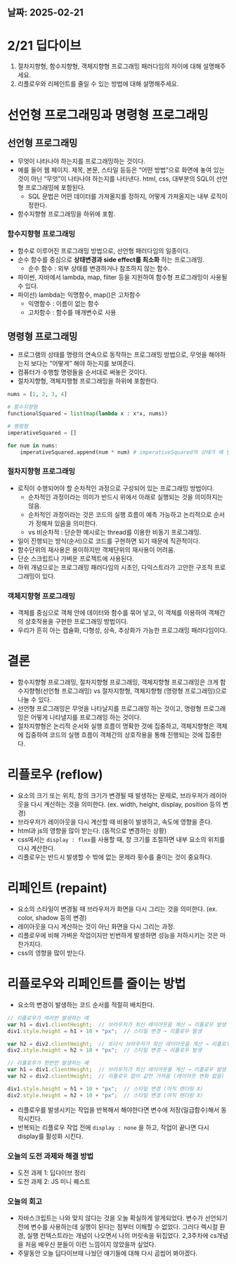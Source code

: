 ## 날짜: 2025-02-21

# 2/21 딥다이브

1. 절차지향형, 함수지향형, 객체지향형 프로그래밍 패러다임의 차이에 대해 설명해주세요.
2. 리플로우와 리페인트를 줄일 수 있는 방법에 대해 설명해주세요.

# 선언형 프로그래밍과 명령형 프로그래밍

## 선언형 프로그래밍

- 무엇이 나타나야 하는지를 프로그래밍하는 것이다.
- 예를 들어 웹 페이지. 제목, 본문, 스타일 등등은 “어떤 방법”으로 화면에 놓여 있는 것이 아닌 “무엇”이 나타나야 하는지를 나타낸다. html, css, 대부분의 SQL이 선언형 프로그래밍에 포함된다.
    - SQL 문법은 어떤 데이터를 가져올지를 정하지, 어떻게 가져올지는 내부 로직이 정한다.
- 함수지향형 프로그래밍을 하위에 포함.

### 함수지향형 프로그래밍

- 함수로 이루어진 프로그래밍 방법으로, 선언형 패러다임의 일종이다.
- 순수 함수를 중심으로 **상태변경과 side effect를 최소화** 하는 프로그래밍.
    - 순수 함수 : 외부 상태를 변경하거나 참조하지 않는 함수.
- 파이썬, 자바에서 lambda, map, filter 등을 지원하여 함수형 프로그래밍이 사용될 수 있다.
- 파이선) lambda는 익명함수, map()은 고차함수
    - 익명함수 : 이름이 없는 함수
    - 고차함수 : 함수를 매개변수로 사용

## 명령형 프로그래밍

- 프로그램의 상태를 명령의 연속으로 동작하는 프로그래밍 방법으로, 무엇을 해야하는지 보다는 “어떻게” 해야 하는지를 보여준다.
- 컴퓨터가 수행할 명령들을 순서대로 써놓은 것이다.
- 절차지향형, 객체지행형 프로그래밍을 하위에 포함한다.

```python
nums = [1, 2, 3, 4]

# 함수지향형
functionalSquared = list(map(lambda x : x*x, nums)) 

# 명령형
imperativeSquared = []

for num in nums:
	imperativeSquared.append(num * num) # imperativeSquared의 상태가 매 반복마다 변경됨.
```

### 절차지향형 프로그래밍

- 로직이 수행되어야 할 순차적인 과정으로 구성되어 있는 프로그래밍 방법이다.
    - 순차적인 과정이라는 의미가 반드시 위에서 아래로 실행되는 것을 의미하지는 않음.
    - 순차적인 과정이라는 것은 코드의 실행 흐름이 예측 가능하고 논리적으로 순서가 정해져 있음을 의미한다.
    - vs 비순차적 : 단순한 예시로는 thread를 이용한 비동기 프로그래밍.
- 일이 진행되는 방식(순서)으로 코드를 구현하면 되기 때문에 직관적이다.
- 함수단위의 재사용은 용이하지만 객체단위의 재사용이 어려움.
- 단순 스크립트나 가벼운 프로젝트에 사용된다.
- 하위 개념으로는 프로그래밍 패러다임의 시초인, 다익스트라가 고안한 구조적 프로그래밍이 있다.

### 객체지향형 프로그래밍

- 객체를 중심으로 객체 안에 데이터와 함수를 묶어 넣고, 이 객체를 이용하여 객체간의 상호작용을 구현한 프로그래밍 방법이다.
- 우리가 흔히 아는 캡슐화, 다형성, 상속, 추상화가 가능한 프로그래밍 패러다임이다.

# 결론

- 함수지향형 프로그래밍, 절차지향형 프로그래밍, 객체지향형 프로그래밍은 크게 함수지향형(선언형 프로그래밍) vs 절차지향형, 객체지향형 (명령형 프로그래밍)으로 나눌 수 있다.
- 선언형 프로그래밍은 무엇을 나타날지를 프로그래밍 하는 것이고, 명령형 프로그래밍은 어떻게 나타낼지를 프로그래밍 하는 것이다.
- 절차지향형은 논리적 순서와 실행 흐름이 명확한 것에 집중하고, 객체지향형은 객체에 집중하여 코드의 실행 흐름이 객체간의 상호작용을 통해 진행되는 것에 집중한다.

# 리플로우 (reflow)

- 요소의 크기 또는 위치, 창의 크기가 변경될 때 발생하는 문제로, 브라우저가 레이아웃을 다시 계산하는 것을 의미한다. (ex. width, height, display, position 등의 변경)
- 브라우저가 레이아웃을 다시 계산할 때 비용이 발생하고, 속도에 영향을 준다.
- html과 js의 영향을 많이 받는다. (동적으로 변경하는 상황)
- css에서는 `display : flex`를 사용할 때, 창 크기를 조절하면 내부 요소의 위치를 다시 계산한다.
- 리플로우는 반드시 발생할 수 밖에 없는 문제라 횟수를 줄이는 것이 중요하다.

# 리페인트 (repaint)

- 요소의 스타일이 변경될 때 브라우저가 화면을 다시 그리는 것을 의미한다. (ex. color, shadow 등의 변경)
- 레이아웃을 다시 계산하는 것이 아닌 화면을 다시 그리는 과정.
- 리플로우에 비해 가벼운 작업이지만 빈번하게 발생하면 성능을 저하시키는 것은 마찬가지다.
- css의 영향을 많이 받는다.

# 리플로우와 리페인트를 줄이는 방법

- 요소의 변경이 발생하는 코드 순서를 적절히 배치한다.

```jsx
// 리플로우가 여러번 발생하는 예
var h1 = div1.clientHeight;  // 브라우저가 최신 레이아웃을 계산 → 리플로우 발생
div1.style.height = h1 + 10 + "px";  // 스타일 변경 → 리플로우 발생

var h2 = div2.clientHeight;  // 또다시 브라우저가 최신 레이아웃을 계산 → 리플로우 발생
div2.style.height = h2 + 10 + "px";  // 스타일 변경 → 리플로우 발생

// 리플로우가 한번만 발생하는 예
var h1 = div1.clientHeight;  // 브라우저가 최신 레이아웃을 계산 → 리플로우 발생
var h2 = div2.clientHeight;  // 리플로우 없이 값만 가져옴 (레이아웃 변화 없음)

div1.style.height = h1 + 10 + "px";  // 스타일 변경 (아직 렌더링 X)
div2.style.height = h2 + 10 + "px";  // 스타일 변경 (아직 렌더링 X)

```

- 리플로우를 발생시키는 작업을 반복해서 해야한다면 변수에 저장(일급함수)해서 동작시킨다.
- 반복되는 리플로우 작업 전에 `display : none` 을 하고, 작업이 끝나면 다시 display를 활성화 시킨다.

### 오늘의 도전 과제와 해결 방법
- 도전 과제 1: 딥다이브 정리
- 도전 과제 2: JS 미니 퀘스트

### 오늘의 회고
- 자바스크립트는 나와 맞지 않다는 것을 오늘 확실하게 알게되었다. 변수가 선언되기 전에 변수를 사용하는데 실행이 된다는 점부터 이해할 수 없었다. 그러다 렉시컬 환경, 실행 컨텍스트라는 개념이 나오면서 나의 머릿속을 뒤집었다. 2,3주차에 cs개념을 처음 배우신 분들이 이런 느낌이지 않았을까 싶었다.
- 주말동안 오늘 딥다이브때 나눴던 얘기들에 대해 다시 곱씹어 봐야겠다.
